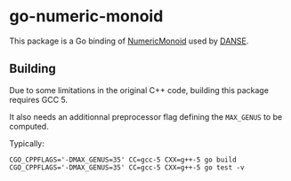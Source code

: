 # go-numeric-monoid

This package is a Go binding of [NumericMonoid](https://github.com/hivert/NumericMonoid) used by [DANSE](https://github.com/efournival/ter-lri/tree/master/danse).

## Building

Due to some limitations in the original C++ code, building this package requires GCC 5.

It also needs an additionnal preprocessor flag defining the `MAX_GENUS` to be computed.

Typically:
```
CGO_CPPFLAGS='-DMAX_GENUS=35' CC=gcc-5 CXX=g++-5 go build
CGO_CPPFLAGS='-DMAX_GENUS=35' CC=gcc-5 CXX=g++-5 go test -v
```

